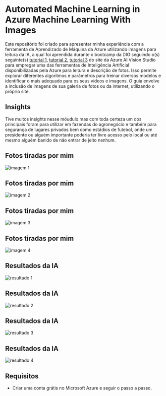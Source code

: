 # Automated Machine Learning in Azure Machine Learning With Images

Este repositório foi criado para apresentar minha experiência com a ferramenta de Aprendizado de Máquina da Azure utilizando imagens para leitura da IA, a qual foi aprendida durante o bootcamp da DIO seguindo o(s) seguinte(s) [tutorial 1](https://microsoftlearning.github.io/mslearn-ai-fundamentals/Instructions/Labs/04-face.html), [tutorial 2](https://microsoftlearning.github.io/mslearn-ai-fundamentals/Instructions/Labs/05-ocr.html), [tutorial 3](https://microsoftlearning.github.io/mslearn-ai-fundamentals/Instructions/Labs/03-image-analysis.html) do site da Azure AI Vision Studio para empregar uma das ferramentas de Inteligência Artificial disponibilizadas pela Azure para leitura e descrição de fotos. Isso permite explorar diferentes algoritmos e parâmetros para treinar diversos modelos e identificar o mais adequado para os seus vídeos e imagens. O guia envolve a inclusão de imagens de sua galeria de fotos ou da internet, utilizando o próprio site.

## Insights

Tive muitos insights nesse móudulo mas com toda certeza um dos principais foram para utilizar em fazendas do agronegócio e também para segurança de lugares privados bem como estádios de futebol, onde um presidente ou alguém importante poderia ter livre acesso pelo local ou até mesmo alguém banido de não entrar de jeito nenhum.

## Fotos tiradas por mim

![imagem 1](inputs/in666.PNG)

## Fotos tiradas por mim

![imagem 2](inputs/in777.JPEG)

## Fotos tiradas por mim

![imagem 3](inputs/in555.JPEG)

## Fotos tiradas por mim

![imagem 4](inputs/in222.jpg)

## Resultados da IA

![resultado 1](outputs/face1.png)

## Resultados da IA

![resultado 2](outputs/text1.png)

## Resultados da IA

![resultado 3](outputs/img1.png)

## Resultados da IA

![resultado 4](outputs/img3.png)

## Requisitos

- Criar uma conta grátis no Microsoft Azure e seguir o passo a passo.

